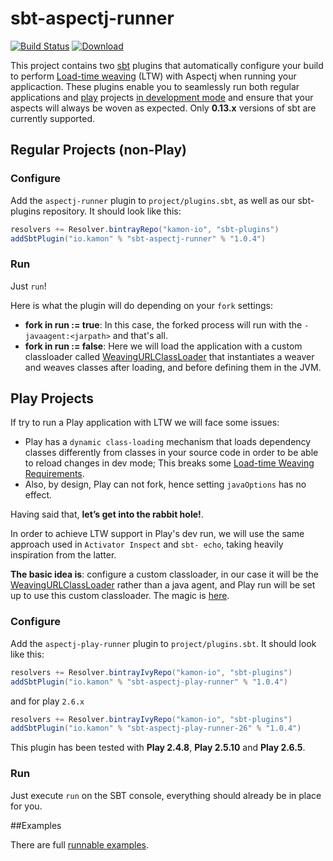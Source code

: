 sbt-aspectj-runner
=========
[![Build Status](https://travis-ci.org/kamon-io/sbt-aspectj-runner.png)](https://travis-ci.org/kamon-io/sbt-aspectj-runner)
[![Download](https://api.bintray.com/packages/kamon-io/sbt-plugins/sbt-aspectj-runner/images/download.svg)](https://bintray.com/kamon-io/sbt-plugins/sbt-aspectj-runner/_latestVersion)


This project contains two [sbt] plugins that automatically configure your build to perform [Load-time weaving] \(LTW\)
with Aspectj when running your applicaction. These plugins enable you to seamlessly run both regular applications and
[play] projects [in development mode] and ensure that your aspects will always be woven as expected. Only **0.13.x**
versions of sbt are currently supported.


## Regular Projects (non-Play)

### Configure

Add the `aspectj-runner` plugin to `project/plugins.sbt`, as well as our sbt-plugins repository. It should look like
this:

```scala
resolvers += Resolver.bintrayRepo("kamon-io", "sbt-plugins")
addSbtPlugin("io.kamon" % "sbt-aspectj-runner" % "1.0.4")
```

### Run

Just `run`!

Here is what the plugin will do depending on your `fork` settings:
* **fork in run := true**: In this case, the forked process will run with the `-javaagent:<jarpath>` and that's all.
* **fork in run := false**: Here we will load the application with a custom classloader called [WeavingURLClassLoader]
  that instantiates a weaver and weaves classes after loading, and before defining them in the JVM.


## Play Projects
If try to run a Play application with LTW we will face some issues:

* Play has a `dynamic class-loading` mechanism that loads dependency classes differently from classes in your source
  code in order to be able to reload changes in dev mode; This breaks some [Load-time Weaving Requirements].
* Also, by design, Play can not fork, hence setting `javaOptions` has no effect.

Having said that, **let’s get into the rabbit hole!**.

In order to achieve LTW support in  Play's dev run, we will use the same approach used in `Activator Inspect` and `sbt-
echo`, taking heavily inspiration from the latter.

**The basic idea is**: configure a custom classloader, in our case  it will be the [WeavingURLClassLoader] rather than a
java agent, and Play run will be set up to use this custom classloader. The magic is [here].

### Configure

Add the `aspectj-play-runner` plugin to `project/plugins.sbt`. It should look like this:

```scala
resolvers += Resolver.bintrayIvyRepo("kamon-io", "sbt-plugins")
addSbtPlugin("io.kamon" % "sbt-aspectj-play-runner" % "1.0.4")

```
and for play `2.6.x`

```scala
resolvers += Resolver.bintrayIvyRepo("kamon-io", "sbt-plugins")
addSbtPlugin("io.kamon" % "sbt-aspectj-play-runner-26" % "1.0.4")

```

This plugin has been tested with **Play 2.4.8**, **Play 2.5.10** and **Play 2.6.5**.

### Run

Just execute `run` on the SBT console, everything should already be in place for you.


##Examples

There are full [runnable examples][examples].

[sbt]: https://github.com/sbt/sbt
[play]: https://www.playframework.com
[aspectj]: http://www.eclipse.org/aspectj
[WeavingURLClassLoader]: https://eclipse.org/aspectj/doc/next/weaver-api/org/aspectj/weaver/loadtime/WeavingURLClassLoader.html
[in development mode]: https://www.playframework.com/documentation/2.4.2/PlayConsole#Running-the-server-in-development-mode
[Load-time weaving]: https://eclipse.org/aspectj/doc/released/devguide/ltw.html#ltw-introduction
[examples]: https://github.com/kamon-io/sbt-aspectj-runner/tree/master/examples
[here]:https://github.com/kamon-io/sbt-aspectj-runner/blob/master/aspectj-play-runner/src/main/scala/kamon/aspectj/sbt/task/PlayRunTask.scala#L38
[Load-time Weaving Requirements]:https://eclipse.org/aspectj/doc/released/devguide/ltw-rules.html
[master]:https://github.com/kamon-io/sbt-aspectj-runner/tree/master
[play-2.3.x]:https://github.com/kamon-io/sbt-aspectj-runner/tree/play-2.3.x
